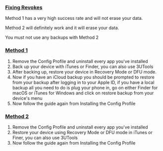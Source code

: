### [Fixing Revokes](accent://)

Method 1 has a very high success rate and will not erase your data.

Method 2 will definitely work and it will erase your data.

You must not use any backups with Method 2

### [Method 1](accent://)

1. Remove the Config Profile and uninstall every app you've installed
2. Back up your device with iTunes or Finder, you can also use 3UTools
3. After backing up, restore your device in Recovery Mode or DFU mode.
5. Now if you have an iCloud backup you should be prompted to restore from your backup after logging in to your Apple ID, if you have a local backup all you need to do is plug your phone in, go on either Finder for macOS or iTunes for Windows and click on restore backup from your device's menu
6. Now follow the guide again from Installing the Config Profile

### [Method 2](accent://)

1. Remove the Config Profile and uninstall every app you've installed
2. Restore your device using Recovery Mode or DFU mode in iTunes or Finer, you can also use 3UTools
6. Now follow the guide again from Installing the Config Profile

